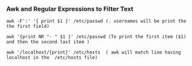 ### Awk and Regular Expressions to Filter Text
```
awk -F':' '{ print $1 }' /etc/passwd (. usernames will be print the the first field)

awk '{print NR "- " $1 }' /etc/passwd (To print the first item ($1) and then the second last item )

awk '/localhost/{print}' /etc/hosts  ( awk will match line having localhost in the  /etc/hosts file)


```
